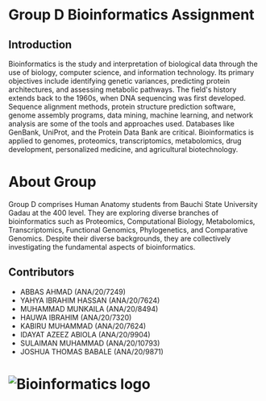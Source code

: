 # Group D Bioinformatics Assignment
## Introduction
Bioinformatics is the study and interpretation of biological data through the use of biology, computer science, and information technology. Its primary objectives include identifying genetic variances, predicting protein architectures, and assessing metabolic pathways. The field's history extends back to the 1960s, when DNA sequencing was first developed. Sequence alignment methods, protein structure prediction software, genome assembly programs, data mining, machine learning, and network analysis are some of the tools and approaches used. Databases like GenBank, UniProt, and the Protein Data Bank are critical. Bioinformatics is applied to genomes, proteomics, transcriptomics, metabolomics, drug development, personalized medicine, and agricultural biotechnology.

# About Group

Group D comprises Human Anatomy students from Bauchi State University Gadau at the 400 level. They are exploring diverse branches of bioinformatics such as Proteomics, Computational Biology, Metabolomics, Transcriptomics, Functional Genomics, Phylogenetics, and Comparative Genomics. Despite their diverse backgrounds, they are collectively investigating the fundamental aspects of bioinformatics.


## Contributors
- ABBAS AHMAD (ANA/20/7249)
- YAHYA IBRAHIM HASSAN (ANA/20/7624)
- MUHAMMAD MUNKAILA (ANA/20/8494)
- HAUWA IBRAHIM (ANA/20/7320)
- KABIRU MUHAMMAD (ANA/20/7624)
- IDAYAT AZEEZ ABIOLA (ANA/20/9904)
- SULAIMAN MUHAMMAD (ANA/20/10793)
- JOSHUA THOMAS BABALE (ANA/20/9871)
# ![Bioinformatics logo]()
